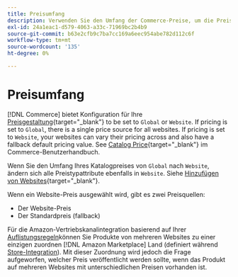 ```yaml
---
title: Preisumfang
description: Verwenden Sie den Umfang der Commerce-Preise, um die Preise nach mehreren Websites oder global zu verwalten.
exl-id: 24a1eac1-d579-4063-a33c-71969bc2b4b9
source-git-commit: b63e2cfb9c7ba7cc169a6eec954abe782d112c6f
workflow-type: tm+mt
source-wordcount: '135'
ht-degree: 0%

---
```


# Preisumfang

[!DNL Commerce] bietet Konfiguration für Ihre [Preisgestaltung](https://docs.magento.com/user-guide/configuration/catalog/catalog.html#price){target="_blank"} to be set to `Global` or `Website`. If pricing is set to `Global`, there is a single price source for all websites. If pricing is set to `Website`, your websites can vary their pricing across and also have a fallback default pricing value. See [Catalog Price](https://docs.magento.com/user-guide/configuration/catalog/catalog.html#price){target="_blank"} im Commerce-Benutzerhandbuch.

Wenn Sie den Umfang Ihres Katalogpreises von `Global` nach `Website`, ändern sich alle Preistypattribute ebenfalls in `Website`. Siehe [Hinzufügen von Websites](https://docs.magento.com/user-guide/stores/stores-all-create-website.html){target="_blank"}.

Wenn ein Website-Preis ausgewählt wird, gibt es zwei Preisquellen:

- Der Website-Preis
- Der Standardpreis (fallback)

Für die Amazon-Vertriebskanalintegration basierend auf Ihrer [Auflistungsregeln](./listing-rules.md)können Sie Produkte von mehreren Websites zu einer einzigen zuordnen [!DNL Amazon Marketplace] Land (definiert während [Store-Integration](./store-integration.md)). Mit dieser Zuordnung wird jedoch die Frage aufgeworfen, welcher Preis veröffentlicht werden sollte, wenn das Produkt auf mehreren Websites mit unterschiedlichen Preisen vorhanden ist.
